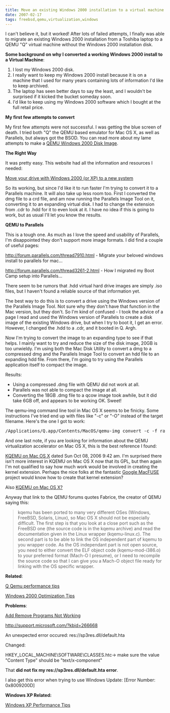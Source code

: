 ```yaml
---
title: Move an existing Windows 2000 installation to a virtual machine success 
date: 2007-02-17
tags: freebsd,qemu,virtualization,windows
---
```

I can't believe it, but it worked! After lots of failed attempts, I finally was able to migrate an existing Windows 2000 installation from a Toshiba laptop to a QEMU "Q" virtual machine without the Windows 2000 installation disk.

<strong>Some background on why I converted a working Windows 2000 install to a Virtual Machine</strong>: <ol><li>I lost my Windows 2000 disk.</li><li>I really want to keep my Windows 2000 install because it is on a machine that I used for many years containing lots of information I'd like to keep archived.</li><li>The laptop has seen better days to say the least, and I wouldn't be surprised if it kicked the bucket someday soon.</li><li>I'd like to keep using my Windows 2000 software which I bought at the full retail price.</li></ol>

<strong>My first few attempts to convert</strong>

My first few attempts were not successful. I was getting the blue screen of death. I tried both "Q" the QEMU based emulator for Mac OS X, as well as Parallels, but always got the BSOD. You can read more about my lame attempts to make a <a href="http://www.runpcrun.com/move-windows-xp-to-new-system-or-motherboard">QEMU Windows 2000 Disk Image</a>.

<strong>The Right Way</strong>

It was pretty easy. This website had all the information and resources I needed:

<a href="http://www.runpcrun.com/move-windows-xp-to-new-system-or-motherboard">Move your drive with Windows 2000 (or XP) to a new system</a>

So its working, but since I'd like it to run faster I'm trying to convert it to a Parallels machine. It will also take up less room too. First I converted the dmg file to a crd file, and am now running the Parallels Image Tool on it, converting it to an expanding virtual disk. I had to change the extension from .cdr to .hdd for it to even look at it. I have no idea if this is going to work, but as usual I'll let you know the results.

<strong>QEMU to Parallels</strong>

This is a tough one. As much as I love the speed and usability of Parallels, I'm disappointed they don't support more image formats. I did find a couple of useful pages:

<a href="http://forum.parallels.com/thread7910.html">http://forum.parallels.com/thread7910.html - Migrate your beloved windows install to parallels for mac...</a>

<a href="http://forum.parallels.com/thread3261-2.html">http://forum.parallels.com/thread3261-2.html - How I migrated my Boot Camp setup into Parallels...</a>

There seem to be rumors that .hdd virtual hard drive images are simply .iso files, but I haven't found a reliable source of that information yet.

The best way to do this is to convert a drive using the Windows version of the Parallels Image Tool. Not sure why they don't have that function in the Mac version, but they don't. So I'm kind of confused - I took the advice of a page I read and used the Windows version of Parallels to create a disk image of the existing Windows drive, but when I try to boot it, I get an error. However, I changed the .hdd to a .cdr, and it booted in Q. Argh.

Now I'm trying to convert the image to an expanding type to see if that helps. I mainly want to try and reduce the size of the disk image, 20GB is too unwieldy. I'm using both the Mac Disk Utility to convert a dmg to a compressed dmg and the Parallels Image Tool to convert an hdd file to an expanding hdd file. From there, I'm going to try using the Parallels application itself to compact the image.

Results:

<ul><li>Using a compressed .dmg file with QEMU did not work at all. </li><li>Parallels was not able to compact the image at all.</li><li>Converting the 18GB .dmg file to a qcow image took awhile, but it did take 6GB off, and appears to be working OK. Sweet!</li></ul>

The qemu-img command line tool in Mac OS X seems to be finicky. Some instructions I've tried end up with files like "-c" or "-O" instead of the target filename. Here's the one I got to work:

<pre>/Applications/Q.app/Contents/MacOS/qemu-img convert -c -f raw -O qcow disk1.dmg disk1.qcow</pre>

And one last note, if you are looking for information about the QEMU virtualization accelerator on Mac OS X, this is the best reference I found:

<a href="http://qemu-forum.ipi.fi/viewtopic.php?t=930&amp;start=105">KQEMU on Mac OS X</a> dated Sun Oct 08, 2006 9:42 am. I'm surprised there isn't more interest in KQEMU on Mac OS X now that its GPL, but then again I'm not qualified to say how much work would be involved in creating the kernel extension. Perhaps the nice folks at the fantastic <a href="http://code.google.com/p/macfuse/">Google MacFUSE</a> project would know how to create that kernel extension?

Also <a href="http://www.docunext.com/2007/08/kqemu-on-mac-os-x/">KQEMU on Mac OS X?</a>

Anyway that link to the QEMU forums quotes Fabrice, the creator of QEMU saying this:

<blockquote>

kqemu has been ported to many very different OSes (Windows, FreeBSD, Solaris, Linux), so Mac OS X should not be especially difficult. The first step is that you look at a close port such as the FreeBSD one (the source code is in the kqemu archive) and read the documentation given in the Linux wrapper (kqemu-linux.c). The second part is to be able to link the OS independent part of kqemu to you wrapper code. As the OS independant part is not open source, you need to either convert the ELF object code (kqemu-mod-i386.o) to your preferred format (Mach-O I presume), or I need to recompile the source code so that I can give you a Mach-O object file ready for linking with the OS specific wrapper. </blockquote>

<strong>Related</strong>:

<a href="http://qemu-forum.ipi.fi/viewtopic.php?t=1140&amp;highlight=performance">Q Qemu performance tips</a>

<a href="http://arstechnica.com/guides/tweaks/memory-1.ars">Windows 2000 Optimization Tips</a>

<strong>Problems</strong>:

<a href="http://www.jsifaq.com/SF/Tips/Tip.aspx?id=2764">Add Remove Programs Not Working</a>

<a href="http://support.microsoft.com/?kbid=266668">http://support.microsoft.com/?kbid=266668</a>

An unexpected error occured: res://sp3res.dll/default.hta

Changed:

HKEY_LOCAL_MACHINE\SOFTWARE\CLASSES\.htc-&gt; make sure the value "Content Type" should be "text/x-component"

That <strong>did not fix my res://sp3res.dll/default.hta error</strong>.

I also get this error when trying to use Windows Update: [Error Number: 0x8009200D]

<strong>Windows XP Related:</strong>

<a href="http://techbargains.com/hottips/hottip12/index.cfm">Windows XP Performance Tips</a>

